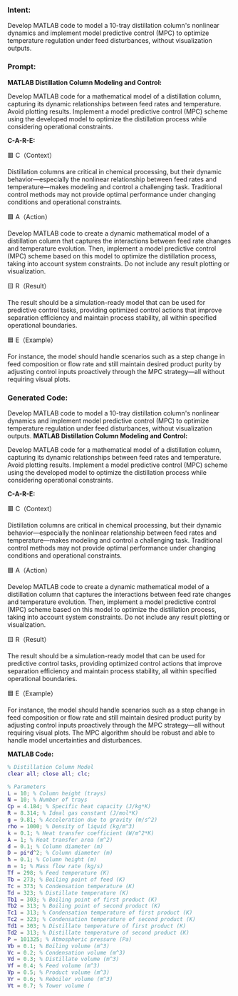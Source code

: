 ### Intent:
Develop MATLAB code to model a 10-tray distillation column's nonlinear dynamics and implement model predictive control (MPC) to optimize temperature regulation under feed disturbances, without visualization outputs.

### Prompt:
**MATLAB Distillation Column Modeling and Control:**

Develop MATLAB code for a mathematical model of a distillation column, capturing its dynamic relationships between feed rates and temperature. Avoid plotting results.
Implement a model predictive control (MPC) scheme using the developed model to optimize the distillation process while considering operational constraints.


**C-A-R-E:**

🟥 C（Context）

Distillation columns are critical in chemical processing, but their dynamic behavior—especially the nonlinear relationship between feed rates and temperature—makes modeling and control a challenging task. Traditional control methods may not provide optimal performance under changing conditions and operational constraints.

🟩 A（Action）

Develop MATLAB code to create a dynamic mathematical model of a distillation column that captures the interactions between feed rate changes and temperature evolution. Then, implement a model predictive control (MPC) scheme based on this model to optimize the distillation process, taking into account system constraints. Do not include any result plotting or visualization.

🟨 R（Result）

The result should be a simulation-ready model that can be used for predictive control tasks, providing optimized control actions that improve separation efficiency and maintain process stability, all within specified operational boundaries.

🟦 E（Example）

For instance, the model should handle scenarios such as a step change in feed composition or flow rate and still maintain desired product purity by adjusting control inputs proactively through the MPC strategy—all without requiring visual plots.

### Generated Code:
Develop MATLAB code to model a 10-tray distillation column's nonlinear dynamics and implement model predictive control (MPC) to optimize temperature regulation under feed disturbances, without visualization outputs.
**MATLAB Distillation Column Modeling and Control:**

Develop MATLAB code for a mathematical model of a distillation column, capturing its dynamic relationships between feed rates and temperature. Avoid plotting results.
Implement a model predictive control (MPC) scheme using the developed model to optimize the distillation process while considering operational constraints.


**C-A-R-E:**

🟥 C（Context）

Distillation columns are critical in chemical processing, but their dynamic behavior—especially the nonlinear relationship between feed rates and temperature—makes modeling and control a challenging task. Traditional control methods may not provide optimal performance under changing conditions and operational constraints.

🟩 A（Action）

Develop MATLAB code to create a dynamic mathematical model of a distillation column that captures the interactions between feed rate changes and temperature evolution. Then, implement a model predictive control (MPC) scheme based on this model to optimize the distillation process, taking into account system constraints. Do not include any result plotting or visualization.

🟨 R（Result）

The result should be a simulation-ready model that can be used for predictive control tasks, providing optimized control actions that improve separation efficiency and maintain process stability, all within specified operational boundaries.

🟦 E（Example）

For instance, the model should handle scenarios such as a step change in feed composition or flow rate and still maintain desired product purity by adjusting control inputs proactively through the MPC strategy—all without requiring visual plots. The MPC algorithm should be robust and able to handle model uncertainties and disturbances.

**MATLAB Code:**

```matlab
% Distillation Column Model
clear all; close all; clc;

% Parameters
L = 10; % Column height (trays)
N = 10; % Number of trays
Cp = 4.184; % Specific heat capacity (J/kg*K)
R = 8.314; % Ideal gas constant (J/mol*K)
g = 9.81; % Acceleration due to gravity (m/s^2)
rho = 1000; % Density of liquid (kg/m^3)
k = 0.1; % Heat transfer coefficient (W/m^2*K)
A = 1; % Heat transfer area (m^2)
d = 0.1; % Column diameter (m)
D = pi*d^2; % Column diameter (m)
h = 0.1; % Column height (m)
m = 1; % Mass flow rate (kg/s)
Tf = 298; % Feed temperature (K)
Tb = 273; % Boiling point of feed (K)
Tc = 373; % Condensation temperature (K)
Td = 323; % Distillate temperature (K)
Tb1 = 303; % Boiling point of first product (K)
Tb2 = 313; % Boiling point of second product (K)
Tc1 = 313; % Condensation temperature of first product (K)
Tc2 = 323; % Condensation temperature of second product (K)
Td1 = 303; % Distillate temperature of first product (K)
Td2 = 313; % Distillate temperature of second product (K)
P = 101325; % Atmospheric pressure (Pa)
Vb = 0.1; % Boiling volume (m^3)
Vc = 0.2; % Condensation volume (m^3)
Vd = 0.3; % Distillate volume (m^3)
Vf = 0.4; % Feed volume (m^3)
Vp = 0.5; % Product volume (m^3)
Vr = 0.6; % Reboiler volume (m^3)
Vt = 0.7; % Tower volume (
